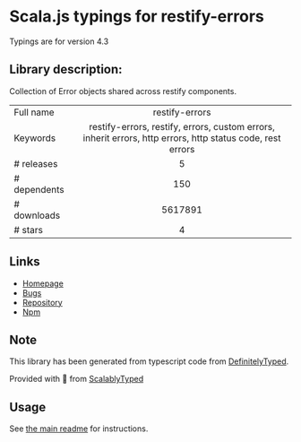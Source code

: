 
# Scala.js typings for restify-errors

Typings are for version 4.3

## Library description:
Collection of Error objects shared across restify components.

|                    |                 |
| ------------------ | :-------------: |
| Full name          | restify-errors |
| Keywords           | restify-errors, restify, errors, custom errors, inherit errors, http errors, http status code, rest errors |
| # releases         | 5 |
| # dependents       | 150 |
| # downloads        | 5617891 |
| # stars            | 4 |

## Links
- [Homepage](http://www.restify.com)
- [Bugs](https://github.com/restify/errors/issues)
- [Repository](https://github.com/restify/errors)
- [Npm](https://www.npmjs.com/package/restify-errors)
    


## Note
This library has been generated from typescript code from [DefinitelyTyped](https://definitelytyped.org).

Provided with :purple_heart: from [ScalablyTyped](https://github.com/oyvindberg/ScalablyTyped)

## Usage
See [the main readme](../../readme.md) for instructions.


